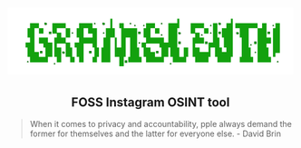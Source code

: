 






<div align="center">

# ![logo](/Assets/Logo.png "Logo.png")

## FOSS Instagram OSINT tool

</div>

> When it comes to privacy and accountability, pple always demand the former for themselves and the latter for everyone else. - David Brin